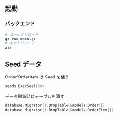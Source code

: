 ## 起動

### バックエンド

```bash
# コールドリロード
go run main.go
# ホットリロード
air
```

## Seed データ

Order/OrderItem は Seed を使う

```main.go
seeds.ExecSeed(30)
```

データ刷新時はテーブルを消す

```database/connect.go
database.Migrator().DropTable(&models.Order{})
database.Migrator().DropTable(&models.OrderItem{})
```
